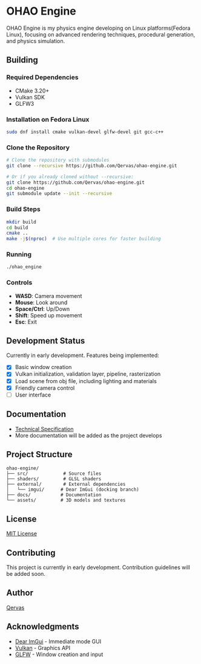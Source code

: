 # OHAO Engine

OHAO Engine is my physics engine developing on Linux platforms(Fedora Linux), focusing on advanced rendering techniques, procedural generation, and physics simulation.


## Building

### Required Dependencies
- CMake 3.20+
- Vulkan SDK
- GLFW3

### Installation on Fedora Linux
```bash
sudo dnf install cmake vulkan-devel glfw-devel git gcc-c++
```

### Clone the Repository
```bash
# Clone the repository with submodules
git clone --recursive https://github.com/Qervas/ohao-engine.git

# Or if you already cloned without --recursive:
git clone https://github.com/Qervas/ohao-engine.git
cd ohao-engine
git submodule update --init --recursive
```

### Build Steps
```bash
mkdir build
cd build
cmake ..
make -j$(nproc)  # Use multiple cores for faster building
```

### Running
```bash
./ohao_engine
```

### Controls

- **WASD**: Camera movement
- **Mouse**: Look around
- **Space/Ctrl**: Up/Down
- **Shift**: Speed up movement
- **Esc**: Exit

## Development Status

Currently in early development. Features being implemented:
- [x] Basic window creation
- [x] Vulkan initialization, validation layer, pipeline, rasterization
- [x] Load scene from obj file, including lighting and materials
- [x] Friendly camera control
- [ ] User interface

## Documentation

- [Technical Specification](docs/TECHNICAL_SPEC.md)
- More documentation will be added as the project develops

## Project Structure
```
ohao-engine/
├── src/             # Source files
├── shaders/         # GLSL shaders
├── external/        # External dependencies
│   └── imgui/      # Dear ImGui (docking branch)
├── docs/           # Documentation
└── assets/         # 3D models and textures
```

## License

[MIT License](LICENSE)

## Contributing

This project is currently in early development. Contribution guidelines will be added soon.

## Author

[Qervas](mailto:djmax96945147@outlook.com)

## Acknowledgments

- [Dear ImGui](https://github.com/ocornut/imgui) - Immediate mode GUI
- [Vulkan](https://www.vulkan.org/) - Graphics API
- [GLFW](https://www.glfw.org/) - Window creation and input
